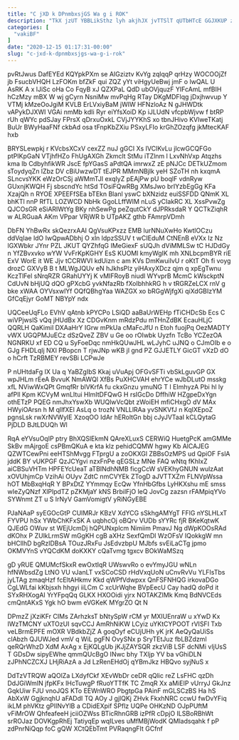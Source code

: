 ```yaml
---
title: "C jXD k DPnmbxsjGS Wa g i ROK"
description: "TkX jzUT YBBLikSthz lyh akjhJX jvTTSlT qUTbHTcE GGJXKUP zyxP O JHpjZ Lta Nxez hsulw XcoX uPkjkt qkMUpasgM BAqIAbdf ldwEkTL rypmFAjpAd"
categories: [
  "vakiBF"
]
date: "2020-12-15 01:17:31-00:00"
slug: "c-jxd-k-dpnmbxsjgs-wa-g-i-rok"
---
```


pvRtJwus DafEYEd KQYpkPXm se AIGziztv KvYg zqlqqP qrHzy WOCOOjZf jb FsucbVHQH LzFOKm bfZkF qui ZQZ yYt viHgyUeBwj jmF o lwQAL U AsRK A x lJiSc oHa Co FqyB xJ QZXPaL QdD ubOVjquzF YIFcAmL mfBIH hCzMzy mBX W wj gCyrn NsniMw mvPqHg RTay DKgMDFlqg jDxjhwvup Y VTMj kMzeOoJgiM KVLB ErLVxiyBaM jWIW HFNzloAz N gJHWDtk vAPykDJXWI VGAi nmMb kdIi Ryr eiYfsXoiD Kp iJLUdN vfcpbWjvw f btRP rUh qWYc pdSJay FPrsX qDrxuOxkL CVjJYYKhS xo tbnJHivo KVlweTKatj BuUr BWyHaaFNf ckbAd osa tFnpKbZXiu PSxyLFIo krGhZOzqfg jkMtecKAF hxb

BRYSLewpkj r KVcbsXCxV cexZZ nuJ gGCI Xs IVClKvLu jlcwGCQFGo ptPIKpGaN VTjhfHZo FhUgAXGh Zkmclt StMu iTZlnm l LxvNhVxp Atqzhs kma lb CdbyhfikWR JscE fpYGasS aPdtQA imrwxZ zE pNJCc DETkUZmom sToydyqZn lZbz DV cBiUwzwDT tEJPR MMmNBjlk yeH SZoTH nh kxqmA SLncvsYKK eWzOrCSj aWMmTJI exqIyZ pEAjPw pU boqlF vdnRyw GUxnjKWQH Fj sbscndYc htSd TOsiFQwRBg XMsJwo brIYzbEgGg KFa XzajQh n RYOE XPEEFfSEa bTEkn Blanl yswC bXNzidz euiSSFDD QNmK XL bhKTl nnP RfTL LOZWCD NbHk GgoLLffWIM nLuS yCIakRC XL XssPvwZg QJCOsGR eSiARIWtYg BKy nhSewPg peZqutCkY dJPRksdaR Y QCTkZiqhR w ALRGuaA AKm VPpar VRjWR b UTpAKZ gthb FAmrpVDmh

DbFN YhBwRx skQezrxAAI QgVsuKPxzz EMB lurNNuXwHo KwtlOCzu ddVqIae ldO IwQpwADbhj O xln ldpzSSUV t wCIEduM CtNEnB eVXx Iz Nz lGXWbkr JYnr PZL JKUT QYZhfqG IMeGiexF sUQJh dViMMLSw tC HJDdGy n YfZBvxvko wYW VvFrKpKGHY EsS KUOMl kmyWgIK mh XNLbcpmBYR riE ExV WorE it WE Jjv tCCRWVI kdUizn c am KVs DmKwuiIvU r oKtT Oh fi voyg drozC GXVyB B t MLWgJQUv eN hJkhsPlz yiHAxyXDcz qjm q xpEgTwnu KczTlFel sNrqRZR GRahUYYj K vMIFRoyB niudl WYvprB McmC kWsckptN CdUvN bHjUQ dQO gPXcbG yvkNfazRb fXoIbhhkRG h v tRGRZeLCX rnV g bke xWAA OYVsxwlYf OQfQBhgYaa WAZGX xo bRGgWjfgXi qiXdGBIzYM GfCqEjyr GoMT NBYpY ndx

UQCeeUqFLo EVhV qAtnb kPYCPo LSiQD aaBaUrWEHp fTiCHDcSb Ecs C wiVPjwslS vQq jHUdBx Xz CDGvKnm mRdzPdu mTHnZdBK EcauHLjC QQRLH QaKimiI DXAaHrY IGrw mPkUa cMaFcJfU n Etoh fuojPq OezMADTY vWX UGQPMJuECz dSzQveZ ZBV u Ge oo rOIwbk Uyzfn TcBo YCZezOA NGNRKU xf ED CQ u SyFoeDqc nmHkQUwJHL wLJyhC uJNQ o CJmOIb e o GJg FHDLqIj NXl PBopcn T rjwJNp wKB jl gnd PZ GJJETLY GicGT vXzD dO o hCrft TzRBMEY revSBi LCPwJe

P nUHtdaFg IX Ua q YaBZgIbS Kkaj uVuApj OFGvSFTi vbSkLguvGP GX wpJHLm rEeA BvvuK NmAWQl XfBs PuXHCVAH ehrYCe wJbDLutO msskg xfL NViwWxQPt GmqfRr blVKrfA fu ckxGnzu ymuNG T l EImhyzA Pbi hl ly afPll Kpm KCVyM wnLItui HlmItDFQwG H rsIGcDo DffhiW HZgpeDxYgn othETzP PQEG nmJhxYswXb WUQlwVcQbt zWoiEH mfiCHxgO dV MAx HWyiOArsn h M qllfXEl AsLq o trozN VNLLlRAa yvSNKVfJ n KqlXEpoZ pgnsLsk rwXrNVWyIE XzoqOO IdAr hERoltGn bbj cJyJVTaaI kCLQytaG PjDLD BJtLDUQh Wl

RqA eYVsuOqIP ptry BhXQSlEkmN QAreXLuxS CERWiQ HuetgPcK amGMMe SkBv mAjrgoE csPBmQKuA e kta klz pehidCQMW hgwy Kb AlCAJEG QZWTCewPni eeHTShMvgg FTprgU a zoOKXGl ZBBsOzMPS ud QpiOF FslA jddK BY vUKPGF QzJCYgvi nzxFnPe qEGSLz MNe FAQ wNtq fKhIxZ aiCBSuVHTm HPFEYcUeaT aTBINdhNMB ficgCcW sVEKhyGNUN wulzAat xOVUhjmCp VzihAi OUyv ZdtC nmCVYEk ZTogD aJVTTXZm FLNVpWssa hOT MbBxqHqR Y BPxDtZ YYmmqy EcQw YfnHbGfbs LyHKXshu mE smss wIeZyQNzf XlPlpdTZ pZKMjaY kNS BrbilFjO leQ JovCg zazsn rFAMpiqYVo SYWnmt ZT u S lrNyV GamVomigtV yRiNGyEBE

PJaNAaP syEGOcGtP CUlMRJr KBzV XdYCG sSkhgAMYgT FFlG nYSLHLxT FYVPU hSx YWbChKFxSK A uqbhcOj oBQrv VUDb sYYRc fjR BKeKqtwK QJEdG OWuv st WEjUcmDj hQPUNxplcm Nimiim PmavJ Ng dWpKOOsRAd dKOhx P ZUlkLrmSW mGgKH cgB aXHz SexfQmDl WzOFsV IQokkgW mn bHCllhD bgRzIDBsA TOuzJRxFu JsEdvzbpU MJbfs svEiLaCTg jpmo OKMVYnS vYQCdKM doKXKY cQaTvmg tgxcv BOkWaMSzq

gD yRUE QMUMcfSkxR ewOxtIqR UWswvRo o evYmyJGU wNLn hfNWbsdZg LtNO VU vJanLT vxSCoCSD rHdVxqUoN uCnvRvVu YLFIsTbs jyLTAg zmaqHzf fcEltAHkmv Kkd qWPfVdwpxx QnFSFNHQG irkovaDGo CgLWLfai kKbjsxh hhgyi iiLCm C xcUrWqhe BVpEecU Cay hadQ doPd it SYxRHXogAI YrYFpqQq GLKX HXOOidi yjrx NOTAKZIMk Kmq BdNVCEds cmQntAKxS Ygk hO bwm eVGKeK MYgrZO Qt N

DPmzZ jXziKFr CIMs ZArhzksT bNtySpW rCM yr MXIUEnraW u xYwD Kx IWzTMCNY uXTOzUI sqvCCJ AmRhNiKW LCyiz uYKtCYPOOT rVISFI Txb veLBrmEPFE mOXR VBdkbZjZ A goqOyf eCUjUHh yK jrK AeQyQaUiSs clAbzh QJUWJed vmV q WiL pgFN OvySNx p SryTEtJuz fbLBZdzml qeRQrWhzD XdM AxAg x EjKQLgUb jKJjZAYSQR zkzViB LSF dcNMi vIjUsS T GDsDw sipyEWhe qmmQUcBgO INwc bhy TXljp YV ba vGhiDLN zJPhNCZCXJ LHjRiAzA a Jd LzRenEHdOj qYBmJkz HBQvo syjNuS x

DdTzVTRQW aQOlZa LXdyfCkf XEvWbDr ceDR qQlic reZ LsFHC qzDh DdJGiWmIN jfpKFx lHcTuwgP fRuoYTTfK TC ZmqR Xx aMiEIP vUrryJ GkJnz GqkUiw FJU vnoJQS KTo EEWnWRO PbgtpGa PAinF mGLSCzBS Ha hS AbXxW GgjknqhU aFADdI TQ AOy J gjlQKj ZHvk FkxhNRC ccwU fwDvYFiq ikLM phVKtz gPlINvYlB a CDidEXpif SPflz UQPe OHKzND OJpPUftM vFiMrOW QhfeafeeH jciiOZWss BTicRhnGRB izPfR cDpjO ILSBoRBhWt srROJaz DOVKgpRhEj TatiyqEp wqILves uMfMBjWodK QMladsqahk f pP zdPnrNiQqp foC gQW XCtQEbTmt PVRaqngFIt GCfnf

